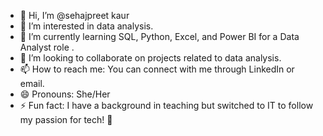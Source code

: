 - 👋 Hi, I’m @sehajpreet kaur   
- 👀 I’m interested in  data analysis.
- 🌱 I’m currently learning SQL, Python, Excel, and Power BI for a Data Analyst role .  
- 💞️ I’m looking to collaborate on projects related to data analysis.
- 📫 How to reach me: You can connect with me through LinkedIn or email.  
- 😄 Pronouns: She/Her  
- ⚡ Fun fact: I have a background in teaching but switched to IT to follow my passion for tech! 🚀

<!---
sehajpreet1908/sehajpreet1908 is a ✨ special ✨ repository because its `README.md` (this file) appears on your GitHub profile.
You can click the Preview link to take a look at your changes.
--->
